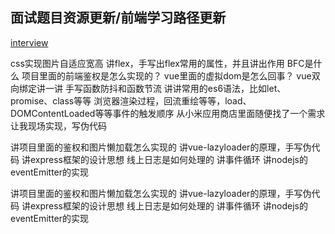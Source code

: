 ## 面试题目资源更新/前端学习路径更新

[interview](https://juejin.cn/post/6844903757977927687)

css实现图片自适应宽高
讲flex，手写出flex常用的属性，并且讲出作用
BFC是什么
项目里面的前端鉴权是怎么实现的？
vue里面的虚拟dom是怎么回事？
vue双向绑定讲一讲
手写函数防抖和函数节流
讲讲常用的es6语法，比如let、promise、class等等
浏览器渲染过程，回流重绘等等，load、DOMContentLoaded等等事件的触发顺序
从小米应用商店里面随便找了一个需求让我现场实现，写伪代码

讲项目里面的鉴权和图片懒加载怎么实现的
讲vue-lazyloader的原理，手写伪代码
讲express框架的设计思想
线上日志是如何处理的
讲事件循环
讲nodejs的eventEmitter的实现

讲项目里面的鉴权和图片懒加载怎么实现的
讲vue-lazyloader的原理，手写伪代码
讲express框架的设计思想
线上日志是如何处理的
讲事件循环
讲nodejs的eventEmitter的实现
